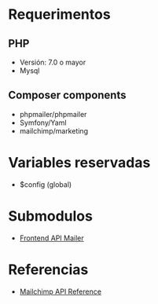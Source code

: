 # Requerimentos

## PHP
- Versión: 7.0 o mayor
- Mysql

## Composer components
- phpmailer/phpmailer
- Symfony/Yaml
- mailchimp/marketing

# Variables reservadas
- $config (global)

# Submodulos
- [Frontend API Mailer](https://github.com/CrisElGeek/frontend-api-mailer.git)

# Referencias
- [Mailchimp API Reference](https://mailchimp.com/developer/marketing/api/)
